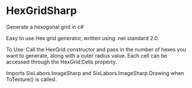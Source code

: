 # HexGridSharp
Generate a hexogonal grid in c#

Easy to use Hex grid generator, written using .net standard 2.0. 

To Use:
Call the HexGrid constructor and pass in the number of hexes you want to generate, along with a outer radius value. Each cell can be accessed through the HexGrid.Cells property.

Imports SixLabors.ImageSharp and SixLabors.ImageSharp.Drawing when ToTexture() is called.